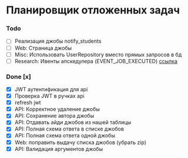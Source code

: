 # Планировщик отложенных задач

### Todo
- [ ] Реализация джобы notify_students
- [ ] Web: Страница джобы
- [ ] Misc: Использовать UserRepository вместо прямых запросов в бд
- [ ] Research: Ивенты апскедулера (EVENT_JOB_EXECUTED) [ссылка](https://apscheduler.readthedocs.io/en/3.x/modules/events.html#event-codes)

### Done [x]
- [x] JWT аутентификация для api
- [x] Проверка JWT в ручках api
- [x] refresh jwt
- [x] API: Корректное удаление джобы
- [x] API: Сохранение автора джобы
- [x] API: Отдавать айди джобов из нашей таблицы
- [x] API: Полная схема ответа в списке джобов
- [x] API: Полная схема ответа одной джобы
- [x] Web: поправить выдачу списка джобов (убрать zip)
- [x] API: Валидация аргументов джобы
